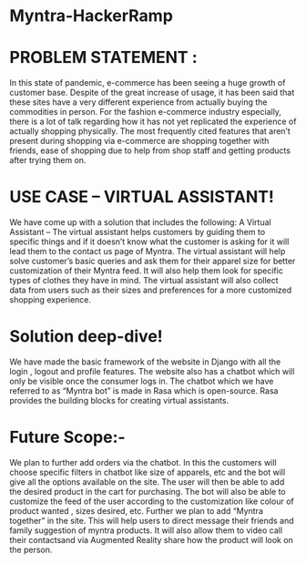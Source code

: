 # Myntra-HackerRamp

# PROBLEM STATEMENT : 
In this state of pandemic, e-commerce has been seeing a huge growth of customer base. Despite of the great increase of usage, it has been said that these sites have a very different experience from actually buying the commodities in person. For the fashion e-commerce industry especially, there is a lot of talk regarding how it has not yet replicated the experience of actually shopping physically. The most frequently cited features that aren’t present during shopping via e-commerce are shopping together with friends, ease of shopping due to help from shop staff and getting products after trying them on.

# USE CASE – VIRTUAL ASSISTANT!

 We have come up with a solution that includes the following:
 A Virtual Assistant – 
 The virtual assistant helps customers by guiding them to specific things and if it doesn’t know what the customer is asking for it will lead them to the contact us page of Myntra. The virtual assistant will help solve customer’s basic queries and ask them for their apparel size for better customization of their Myntra feed.
 It will also help them look for specific types of clothes they have in mind. The virtual assistant will also collect data from users such as their sizes and preferences for a more customized shopping experience.

# Solution deep-dive!
 
 We have made the basic framework of the website in Django with all the login , logout and profile features.
 The website also has a chatbot which will only be visible once the consumer logs in. 
 The chatbot which we have referred to as “Myntra bot” is made in Rasa which is open-source. Rasa provides the building blocks for creating virtual assistants. 

# Future Scope:-
 
 We plan to further add orders via the chatbot. In this the customers will choose specific filters in chatbot like size of apparels, etc and the bot will give all the options available on the site. The user will then be able to add the desired product in the cart for purchasing. 
 The bot will also be able to customize the feed of the user according to the customization like colour of product wanted , sizes desired, etc.
 Further we plan to add “Myntra together” in the site. This will help users to direct message their friends and family suggestion of myntra products. 
 It will also allow them to video call their contactsand via Augmented Reality share how the product will look on the person.
